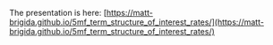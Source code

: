 The presentation is here: [https://matt-brigida.github.io/5mf_term_structure_of_interest_rates/](https://matt-brigida.github.io/5mf_term_structure_of_interest_rates/)
